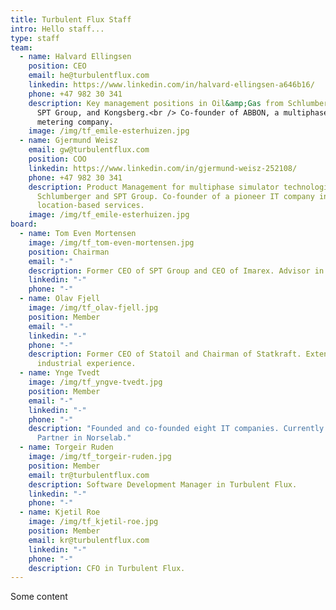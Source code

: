 ```yaml
---
title: Turbulent Flux Staff
intro: Hello staff...
type: staff
team:
  - name: Halvard Ellingsen
    position: CEO
    email: he@turbulentflux.com
    linkedin: https://www.linkedin.com/in/halvard-ellingsen-a646b16/
    phone: +47 982 30 341
    description: Key management positions in Oil&amp;Gas from Schlumberger,<br />
      SPT Group, and Kongsberg.<br /> Co-founder of ABBON, a multiphase flow
      metering company.
    image: /img/tf_emile-esterhuizen.jpg
  - name: Gjermund Weisz
    email: gw@turbulentflux.com
    position: COO
    linkedin: https://www.linkedin.com/in/gjermund-weisz-252108/
    phone: +47 982 30 341
    description: Product Management for multiphase simulator technologies in
      Schlumberger and SPT Group. Co-founder of a pioneer IT company in
      location-based services.
    image: /img/tf_emile-esterhuizen.jpg
board:
  - name: Tom Even Mortensen
    image: /img/tf_tom-even-mortensen.jpg
    position: Chairman
    email: "-"
    description: Former CEO of SPT Group and CEO of Imarex. Advisor in Summa Equity.
    linkedin: "-"
    phone: "-"
  - name: Olav Fjell
    image: /img/tf_olav-fjell.jpg
    position: Member
    email: "-"
    linkedin: "-"
    phone: "-"
    description: Former CEO of Statoil and Chairman of Statkraft. Extensive
      industrial experience.
  - name: Ynge Tvedt
    image: /img/tf_yngve-tvedt.jpg
    position: Member
    email: "-"
    linkedin: "-"
    phone: "-"
    description: "Founded and co-founded eight IT companies. Currently: General
      Partner in Norselab."
  - name: Torgeir Ruden
    image: /img/tf_torgeir-ruden.jpg
    position: Member
    email: tr@turbulentflux.com
    description: Software Development Manager in Turbulent Flux.
    linkedin: "-"
    phone: "-"
  - name: Kjetil Roe
    image: /img/tf_kjetil-roe.jpg
    position: Member
    email: kr@turbulentflux.com
    linkedin: "-"
    phone: "-"
    description: CFO in Turbulent Flux.
---
```


Some content